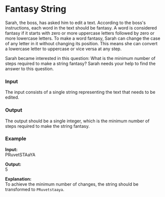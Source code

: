 # Fantasy String

Sarah, the boss, has asked him to edit a text. According to the boss's instructions, each word in the text should be fantasy. A word is considered fantasy if it starts with zero or more uppercase letters followed by zero or more lowercase letters. To make a word fantasy, Sarah can change the case of any letter in it without changing its position. This means she can convert a lowercase letter to uppercase or vice versa at any step.

Sarah became interested in this question: What is the minimum number of steps required to make a string fantasy? Sarah needs your help to find the answer to this question.



### Input

The input consists of a single string representing the text that needs to be edited.

### Output

The output should be a single integer, which is the minimum number of steps required to make the string fantasy.

### Example

**Input:**  
PRuvetSTAaYA


**Output:**  
5


**Explanation:**  
To achieve the minimum number of changes, the string should be transformed to `PRuvetstaaya`.


